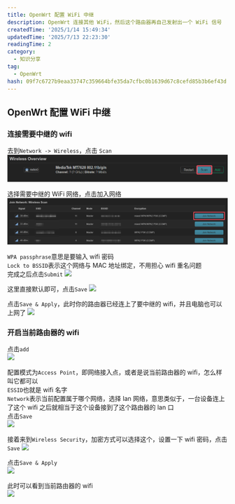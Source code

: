 ```yaml
---
title: OpenWrt 配置 WiFi 中继
description: OpenWrt 连接其他 WiFi，然后这个路由器再自己发射出一个 WiFi 信号
createdTime: '2025/1/14 15:49:34'
updatedTime: '2025/7/13 22:23:30'
readingTime: 2
category:
  - 知识分享
tag:
  - OpenWrt
hash: 09f7c6727b9eaa33747c359664bfe35da7cfbc0b1639d67c8cefd85b3b6ef43d
---
```


## OpenWrt 配置 WiFi 中继
### 连接需要中继的 wifi
去到```Network -> Wireless```，点击 ```Scan```
![](/img-openwrt-wifi-setting/img0.png)

选择需要中继的 WiFi 网络，点击加入网络
![](/img-openwrt-wifi-setting/img1.png)

```WPA passphrase```意思是要输入 wifi 密码  
```Lock to BSSID```表示这个网络与 MAC 地址绑定，不用担心 wifi 重名问题  
完成之后点击```Submit```
![](/img-openwrt-wifi-setting/img2.png)

这里直接默认即可，点击```Save```
![](/img-openwrt-wifi-setting/img3.png)

点击```Save & Apply```，此时你的路由器已经连上了要中继的 wifi，并且电脑也可以上网了
![](/img-openwrt-wifi-setting/img4.png)

### 开启当前路由器的 wifi
点击```add```  
![](/img-openwrt-wifi-setting/img5.png)

配置模式为```Access Point```，即网络接入点，或者是说当前路由器的 wifi，怎么样叫它都可以  
```ESSID```也就是 wifi 名字  
```Network```表示当前配置属于哪个网络，选择 lan 网络，意思类似于，一台设备连上了这个 wifi 之后就相当于这个设备接到了这个路由器的 lan 口  
点击```Save```  
![](/img-openwrt-wifi-setting/img6.png)

接着来到```Wireless Security```，加密方式可以选择这个，设置一下 wifi 密码，点击```Save```
![](/img-openwrt-wifi-setting/img7.png)

点击```Save & Apply```  
![](/img-openwrt-wifi-setting/img8.png)

此时可以看到当前路由器的 wifi  
![](/img-openwrt-wifi-setting/img9.png)
